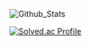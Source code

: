 
![Github_Stats](https://github-readme-stats.vercel.app/api/top-langs/?username=Owen-Choi&langs_count=2&theme=dark)
 

[![Solved.ac Profile](http://mazassumnida.wtf/api/v2/generate_badge?boj=demitymd)](https://solved.ac/demitymd/)
